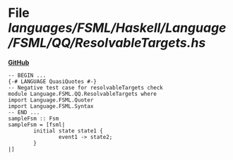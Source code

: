 # File _languages/FSML/Haskell/Language/FSML/QQ/ResolvableTargets.hs_
**[GitHub](https://github.com/softlang/yas/blob/master/languages/FSML/Haskell/Language/FSML/QQ/ResolvableTargets.hs)**
```
-- BEGIN ...
{-# LANGUAGE QuasiQuotes #-}
-- Negative test case for resolvableTargets check
module Language.FSML.QQ.ResolvableTargets where
import Language.FSML.Quoter
import Language.FSML.Syntax
-- END ...
sampleFsm :: Fsm
sampleFsm = [fsml|
        initial state state1 {
                event1 -> state2;
        }
|]
```
